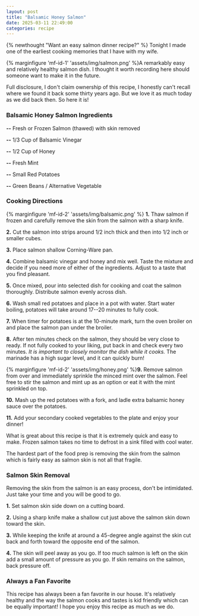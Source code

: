 ```yaml
---
layout: post
title: "Balsamic Honey Salmon"
date: 2025-03-11 22:49:00
categories: recipe
---
```


{% newthought "Want an easy salmon dinner recipe?" %} Tonight I made one of the earliest cooking memories that I have with my wife.<!--more-->

{% marginfigure 'mf-id-1' 'assets/img/salmon.png' %}A remarkably easy and relatively healthy salmon dish. I thought it worth recording here should someone want to make it in the future.

Full disclosure, I don't claim ownership of this recipe, I honestly can't recall where we found it back some thirty years ago. But we love it as much today as we did back then. So here it is!

### Balsamic Honey Salmon Ingredients

**--** Fresh or Frozen Salmon (thawed) with skin removed

**--** 1/3 Cup of Balsamic Vinegar

**--** 1/2 Cup of Honey

**--** Fresh Mint

**--** Small Red Potatoes

**--** Green Beans / Alternative Vegetable

### Cooking Directions
{% marginfigure 'mf-id-2' 'assets/img/balsamic.png' %}
**1.** Thaw salmon if frozen and carefully remove the skin from the salmon with a sharp knife.

**2.** Cut the salmon into strips around 1/2 inch thick and then into 1/2 inch or smaller cubes.

**3.** Place salmon shallow Corning-Ware pan.

**4.** Combine balsamic vinegar and honey and mix well. Taste the mixture and decide if you need more of either of the ingredients. Adjust to a taste that you find pleasant.

**5.** Once mixed, pour into selected dish for cooking and coat the salmon thoroughly. Distribute salmon evenly across dish.

**6.** Wash small red potatoes and place in a pot with water. Start water boiling, potatoes will take around 17--20 minutes to fully cook.

**7.** When timer for potatoes is at the 10-minute mark, turn the oven broiler on and place the salmon pan under the broiler.

**8.** After ten minutes check on the salmon, they should be very close to ready. If not fully cooked to your liking, put back in and check every two minutes. *It is important to closely monitor the dish while it cooks.* The marinade has a high sugar level, and it can quickly burn!

{% marginfigure 'mf-id-2' 'assets/img/honey.png' %}**9.** Remove salmon from over and immediately sprinkle the minced mint over the salmon. Feel free to stir the salmon and mint up as an option or eat it with the mint sprinkled on top.

**10.** Mash up the red potatoes with a fork, and ladle extra balsamic honey sauce over the potatoes.

**11.** Add your secondary cooked vegetables to the plate and enjoy your dinner!

What is great about this recipe is that it is extremely quick and easy to make. Frozen salmon takes no time to defrost in a sink filled with cool water.

The hardest part of the food prep is removing the skin from the salmon which is fairly easy as salmon skin is not all that fragile.

### Salmon Skin Removal
Removing the skin from the salmon is an easy process, don't be intimidated. Just take your time and you will be good to go.

**1.** Set salmon skin side down on a cutting board.

**2.** Using a sharp knife make a shallow cut just above the salmon skin down toward the skin.

**3.** While keeping the knife at around a 45-degree angle against the skin cut back and forth toward the opposite end of the salmon.

**4.** The skin will peel away as you go. If too much salmon is left on the skin add a small amount of pressure as you go. If skin remains on the salmon, back pressure off.

### Always a Fan Favorite
This recipe has always been a fan favorite in our house. It's relatively healthy and the way the salmon cooks and tastes is kid friendly which can be equally important! I hope you enjoy this recipe as much as we do.
